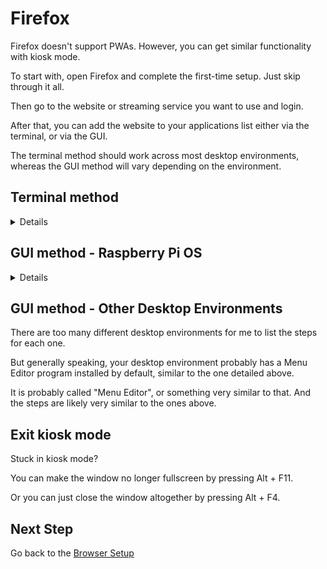 # Firefox

Firefox doesn't support PWAs. However, you can get similar functionality with kiosk mode.

To start with, open Firefox and complete the first-time setup. Just skip through it all.

Then go to the website or streaming service you want to use and login.

After that, you can add the website to your applications list either via the terminal, or via the GUI.

The terminal method should work across most desktop environments, whereas the GUI method will vary depending on the environment.

## Terminal method

<Details>

Open a terminal window and run:

`cd ~/.local/share/applications`

This will take you to the directory where custom application menu entries are stored.

After that, run:

```
NAME=ServiceName
URL=WebsiteUrl
```

to set the environment variables NAME and URL.

NAME should be a plain English name, without any spaces or special characters.

URL should be the website URL copied from your browser's address bar.

For example

```
NAME=Crunchyroll
URL=https://www.crunchyroll.com
```

With those two variables defined, create a desktop file by running:

```
cat <<EOF > $NAME.desktop
[Desktop Entry]
Exec=firefox -kiosk $URL
Name=$NAME
NoDisplay=false
StartupNotify=true
Terminal=false
Type=Application
EOF
```

This should result in a new menu entry being created for the given website, which will open in kiosk mode by default.

Repeat this process for each service you want to use.

</Details>

## GUI method - Raspberry Pi OS

<Details>

Open the pre-installed program called Main Menu Editor.

Then go to Applications -> Internet, and click on New Item.

In the Launcher Properties window, give your website a name and add a command of

`firefox -kiosk URL`

For example:

`firefox -kiosk https://www.crunchyroll.com`

The comment is optional.

You can also add an icon by clicking on the Image button on the left side of the window. You'll need to download a suitable icon from the web.

Click on OK when you're done and that should be it. You'll have a new menu entry for that website which will open in fullscreen (kiosk mode) by default.

* If you already have another browser window open, then the application might not open in fullscreen mode.

</Details>

## GUI method - Other Desktop Environments

There are too many different desktop environments for me to list the steps for each one.

But generally speaking, your desktop environment probably has a Menu Editor program installed by default, similar to the one detailed above.

It is probably called "Menu Editor", or something very similar to that. And the steps are likely very similar to the ones above.

## Exit kiosk mode

Stuck in kiosk mode?

You can make the window no longer fullscreen by pressing Alt + F11.

Or you can just close the window altogether by pressing Alt + F4.

## Next Step

Go back to the [Browser Setup](README.md)